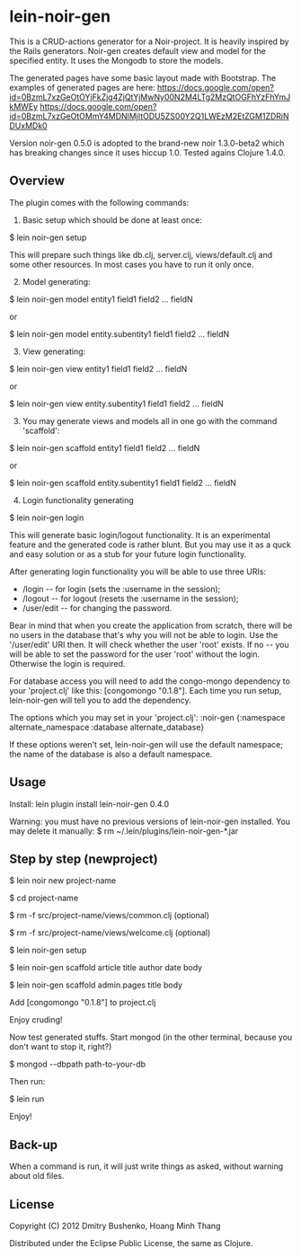 # lein-noir-gen
This is a CRUD-actions generator for a Noir-project. It is heavily inspired by the Rails generators.
Noir-gen creates default view and model for the specified entity. It uses the Mongodb to store the models.

The generated pages have some basic layout made with Bootstrap. The examples of generated pages are here: https://docs.google.com/open?id=0BzmL7xzGeOtOYjFkZjg4ZjQtYjMwNy00N2M4LTg2MzQtOGFhYzFhYmJkMWEy https://docs.google.com/open?id=0BzmL7xzGeOtOMmY4MDNlMjItODU5ZS00Y2Q1LWEzM2EtZGM1ZDRiNDUxMDk0

Version noir-gen 0.5.0 is adopted to the brand-new noir 1.3.0-beta2 which has breaking changes since it uses hiccup 1.0. Tested agains Clojure 1.4.0.

## Overview

The plugin comes with the following commands:

1) Basic setup which should be done at least once:

$ lein noir-gen setup

This will prepare such things like db.clj, server.clj, views/default.clj and some other resources. In most cases you have to run it only once.

2) Model generating:

$ lein noir-gen model entity1 field1 field2 ... fieldN

or

$ lein noir-gen model entity.subentity1 field1 field2 ... fieldN

3) View generating:

$ lein noir-gen view entity1 field1 field2 ... fieldN

or

$ lein noir-gen view entity.subentity1 field1 field2 ... fieldN

3) You may generate views and models all in one go with the command 'scaffold':

$ lein noir-gen scaffold entity1 field1 field2 ... fieldN

or

$ lein noir-gen scaffold entity.subentity1 field1 field2 ... fieldN

4) Login functionality generating

$ lein noir-gen login

This will generate basic login/logout functionality. It is an experimental feature and the generated code is rather blunt. But you may use it as a quck and easy solution or as a stub for your future login functionality.

After generating login functionality you will be able to use three URIs:

* /login -- for login (sets the :username in the session);
* /logout -- for logout (resets the :username in the session);
* /user/edit -- for changing the password.

Bear in mind that when you create the application from scratch, there will be no users in the database that's why you will not be able to login. Use the '/user/edit' URI then. It will check whether the user 'root' exists. If no -- you will be able to set the password for the user 'root' without the login. Otherwise the login is required.

For database access you will need to add the congo-mongo dependency to your 'project.clj' like this: [congomongo "0.1.8"]. Each time you run setup, lein-noir-gen will tell you to add the dependency.

The options which you may set in your 'project.clj':
:noir-gen {:namespace alternate_namespace
           :database alternate_database}

If these options weren't set, lein-noir-gen will use the default namespace; the name of the database is also a default namespace.

## Usage
Install:
lein plugin install lein-noir-gen 0.4.0

Warning: you must have no previous versions of lein-noir-gen installed. You may delete it manually: $ rm ~/.lein/plugins/lein-noir-gen-*.jar

## Step by step (newproject)

$ lein noir new project-name

$ cd project-name

$ rm -f src/project-name/views/common.clj (optional)

$ rm -f src/project-name/views/welcome.clj (optional)

$ lein noir-gen setup

$ lein noir-gen scaffold article title author date body

$ lein noir-gen scaffold admin.pages title body

Add [congomongo "0.1.8"] to project.clj

Enjoy cruding!

Now test generated stuffs. Start mongod (in the other terminal, because you don't want to stop it, right?)

$ mongod --dbpath path-to-your-db

Then run:

$ lein run

Enjoy!

## Back-up

When a command is run, it will just write things as asked, without warning about old files.

## License

Copyright (C) 2012 Dmitry Bushenko, Hoang Minh Thang

Distributed under the Eclipse Public License, the same as Clojure.
